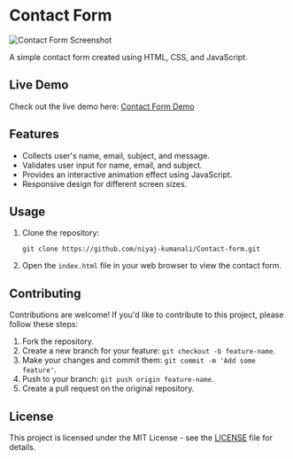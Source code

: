 
# Contact Form

![Contact Form Screenshot](/path/to/screenshot.png)

A simple contact form created using HTML, CSS, and JavaScript.

## Live Demo

Check out the live demo here: [Contact Form Demo](https://niyaj-kumanali.github.io/Contact-form/)

## Features

- Collects user's name, email, subject, and message.
- Validates user input for name, email, and subject.
- Provides an interactive animation effect using JavaScript.
- Responsive design for different screen sizes.

## Usage

1. Clone the repository:

   ```shell
   git clone https://github.com/niyaj-kumanali/Contact-form.git
   ```

2. Open the `index.html` file in your web browser to view the contact form.

## Contributing

Contributions are welcome! If you'd like to contribute to this project, please follow these steps:

1. Fork the repository.
2. Create a new branch for your feature: `git checkout -b feature-name`.
3. Make your changes and commit them: `git commit -m 'Add some feature'`.
4. Push to your branch: `git push origin feature-name`.
5. Create a pull request on the original repository.

## License

This project is licensed under the MIT License - see the [LICENSE](LICENSE) file for details.
